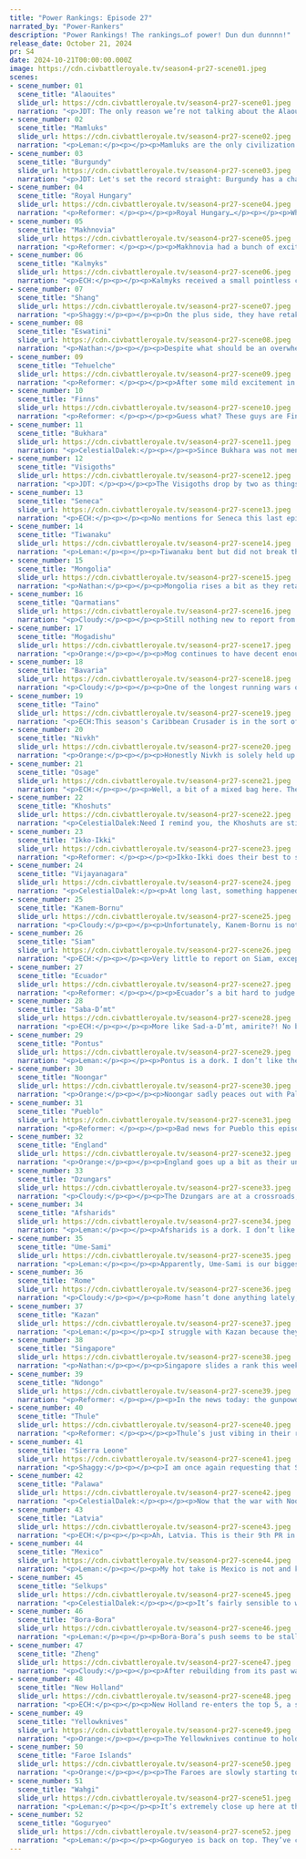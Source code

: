 ```yaml
---
title: "Power Rankings: Episode 27"
narrated_by: "Power-Rankers"
description: "Power Rankings! The rankings…of power! Dun dun dunnnn!"
release_date: October 21, 2024
pr: S4
date: 2024-10-21T00:00:00.000Z
image: https://cdn.civbattleroyale.tv/season4-pr27-scene01.jpeg
scenes:
- scene_number: 01
  scene_title: "Alaouites"
  slide_url: https://cdn.civbattleroyale.tv/season4-pr27-scene01.jpeg
  narration: "<p>JDT: The only reason we’re not talking about the Alaouites in past tense is because Thomas Peters is a fraud.</p>"
- scene_number: 02
  scene_title: "Mamluks"
  slide_url: https://cdn.civbattleroyale.tv/season4-pr27-scene02.jpeg
  narration: "<p>Leman:</p><p></p><p>Mamluks are the only civilization to get a 51st place threepete. Congratulations!</p>"
- scene_number: 03
  scene_title: "Burgundy"
  slide_url: https://cdn.civbattleroyale.tv/season4-pr27-scene03.jpeg
  narration: "<p>JDT: Let's set the record straight: Burgundy has a chance to straight up die next episode. Dijon is in the black, just awaiting an English melee unit to waltz in, and Nancy is pretty vulnerable to English assault too. While the PRs don’t have the confidence that Henry will finish the job, it's increasingly obvious that Burgundy, like real life, will not last in anything but red. </p>"
- scene_number: 04
  scene_title: "Royal Hungary"
  slide_url: https://cdn.civbattleroyale.tv/season4-pr27-scene04.jpeg
  narration: "<p>Reformer: </p><p></p><p>Royal Hungary…</p><p></p><p>Why…</p><p></p><p>Well, if it isn’t my favorite city-state! Mostly because of novelty value. And they won’t have that for long either, ‘cause Burgundy is about to usurp the title of “most recently became a city-state”. Truly even Royal Hungary’s failures are far from noteworthy. Now Royal Hungary simply waits, until Bavaria tires of having a pet in the shape of Csejte and finishes off the rumped city-state of Hungary. That’s it. </p>"
- scene_number: 05
  scene_title: "Makhnovia"
  slide_url: https://cdn.civbattleroyale.tv/season4-pr27-scene05.jpeg
  narration: "<p>Reformer: </p><p></p><p>Makhnovia had a bunch of excitement this episode. Yes, a bunch, as in, one bunch. Namely, they declared war on Royal Hungary! These guys really are good at smelling blood. Unfortunately there’s just one tile through which these two rumps can fight. But at least Makhno will get to sate his bloodlust once more by killing off some excess units (is that why he’s sent so many units off to Kazan?). You don’t want to see the man when his bloodlust boils over. </p>"
- scene_number: 06
  scene_title: "Kalmyks"
  slide_url: https://cdn.civbattleroyale.tv/season4-pr27-scene06.jpeg
  narration: "<p>ECH:</p><p></p><p>Kalmyks received a small pointless coalition of far-off civs. The Kalmyks are still very happy with life. That’s about it, sorry Kalmyk-heads.</p>"
- scene_number: 07
  scene_title: "Shang"
  slide_url: https://cdn.civbattleroyale.tv/season4-pr27-scene07.jpeg
  narration: "<p>Shaggy:</p><p></p><p>On the plus side, they have retaken their capital. On the other hand... gestures wildly everything else is kind of going to shit. The initial Gogurt invasion seems to have eased up just a bit but losing ground to Mongolia at the same time feels like salt on the wound. In the most Daji way possible, Shang has turned a tentative stabilization into a bigger problem. I get that it's kind of your thing, but maybe sacrificing citizens isn't the best move after your neighbors have already done such a great job of killing them already? Like, take the hint already, Daji.</p>"
- scene_number: 08
  scene_title: "Eswatini"
  slide_url: https://cdn.civbattleroyale.tv/season4-pr27-scene08.jpeg
  narration: "<p>Nathan:</p><p></p><p>Despite what should be an overwhelming invasion, Eswatini seems to be holding their own. The terrain and excessive citadels makes the defense manageable and their navy is more than a match for what Ndongo is bringing. Some think that they’re just about to crack but I think there’s a bit more fight left in this dog.</p>"
- scene_number: 09
  scene_title: "Tehuelche"
  slide_url: https://cdn.civbattleroyale.tv/season4-pr27-scene09.jpeg
  narration: "<p>Reformer: </p><p></p><p>After some mild excitement in recent episodes, Tehuelche finally has a well-deserved peaceful episode for recuperation. After all, hunkering down in the Cone. is hard work. Let Tehuelche breathe for a while. Maybe half a dozen episodes or so. And then they’ll be up and ready for some more excitement! For example, they could get beat up by Bora-Bora! Ain’t that a treat.</p>"
- scene_number: 10
  scene_title: "Finns"
  slide_url: https://cdn.civbattleroyale.tv/season4-pr27-scene10.jpeg
  narration: "<p>Reformer: </p><p></p><p>Guess what? These guys are Finnish. Let that sink in. And they’ll be Finnish for a while at this rate…</p>"
- scene_number: 11
  scene_title: "Bukhara"
  slide_url: https://cdn.civbattleroyale.tv/season4-pr27-scene11.jpeg
  narration: "<p>CelestialDalek:</p><p></p><p>Since Bukhara was not mentioned a single time in the last episode, who wants a fun Bukhara fact in lieu of any analysis? I sure as hell don’t!</p>"
- scene_number: 12
  scene_title: "Visigoths"
  slide_url: https://cdn.civbattleroyale.tv/season4-pr27-scene12.jpeg
  narration: "<p>JDT: </p><p></p><p>The Visigoths drop by two as things don’t look anywhere near springtime or daisies for them. On the bright side, they might actually finally flip back Asturica. On the downside, the Faroenese and English are still battering their coasts like a bull. Emerita is still vulnerable, with a giant Faroese army coming through. The English look depleted, but still can pretty easily batter and harass their coastlines. And let's be real here - the Visigoths are ghosts when it comes to mattering on the global scale. To be an Invisible, one must have no impact on global affairs. Like the Visigoths. </p><p></p>"
- scene_number: 13
  scene_title: "Seneca"
  slide_url: https://cdn.civbattleroyale.tv/season4-pr27-scene13.jpeg
  narration: "<p>ECH:</p><p></p><p>No mentions for Seneca this last episode, an unfortunate fact when you add in that with the demise of Florida, Seneca is now at the bottom of North America’s rankings. That being said, even with a mere five cities and continually bad stats, with the Thule war this part we again see Seneca evade any consequences for their performance from the top tier civs who ought to be delivering a comeuppance. This apparent defensive aspect of their character is probably to blame for their moderate rise this episode, as barring a sudden rise in competence from the Faroese, it’s hard to envision an immediate threat for Seneca… but it’s never healthy to feel too safe, is it?</p>"
- scene_number: 14
  scene_title: "Tiwanaku"
  slide_url: https://cdn.civbattleroyale.tv/season4-pr27-scene14.jpeg
  narration: "<p>Leman:</p><p></p><p>Tiwanaku bent but did not break this episode, and given how strong Bora-Bora looks that is quite impressive in and of itself. It’s also a little sad that that is impressive, given how powerful Tiwanaku used to be. It’s unlikely that Tiwanaku will ever reobtain their former glory but I’m also starting to doubt that Bora-Bora will be able to make real inroads into the Tiwanaku core. From a viewing standpoint at least, it’s exciting to see the top powers be so dynamic! It’s only 340 turns in and we’ve seen three former superpowers fall apart (Shang, Tiwanaku and Pueblo). And that sucks if you’re a Tiwanaku fan but it is very fun to watch if you’re not.</p>"
- scene_number: 15
  scene_title: "Mongolia"
  slide_url: https://cdn.civbattleroyale.tv/season4-pr27-scene15.jpeg
  narration: "<p>Nathan:</p><p></p><p>Mongolia rises a bit as they retake what they lost to Shang and there’s a good chance they’ll be able to keep it up too with Goguryeo’s help. Beyond that… well, we’ll just have to see how long it takes one of their neighbors to pick a fight again.</p>"
- scene_number: 16
  scene_title: "Qarmatians"
  slide_url: https://cdn.civbattleroyale.tv/season4-pr27-scene16.jpeg
  narration: "<p>Cloudy:</p><p></p><p>Still nothing new to report from the Qarmatians. Expectations for you were high. Please do something.</p>"
- scene_number: 17
  scene_title: "Mogadishu"
  slide_url: https://cdn.civbattleroyale.tv/season4-pr27-scene17.jpeg
  narration: "<p>Orange:</p><p></p><p>Mog continues to have decent enough stats and refuses to do anything with them. They should be hopping on the eSwatini train while they still can but are they gonna do that? Ehhhhhhhhhhhhhhhh. Well, I’ll be surprised at least, and I hope I am surprised in the next part.</p>"
- scene_number: 18
  scene_title: "Bavaria"
  slide_url: https://cdn.civbattleroyale.tv/season4-pr27-scene18.jpeg
  narration: "<p>Cloudy:</p><p></p><p>One of the longest running wars on the cylinder ended this episode when Bavaria made peace with Royal Hungary and received Gaziura in the peace treaty. Receiving a twelve population city is a large windfall for a smallish civ like Bavaria, and while it will be difficult to defend, it is at least reachable through Bavaria’s own borders. It also leaves Bavaria at peace for the first time in centuries, finally bringing an end to a punishing series of wars that nearly broke Ludwig’s spirit. All in all, this turn of events improves Bavaria’s odds, but only a little—it would still take a miracle for Bavaria to join the same European tier as England and Latvia.</p>"
- scene_number: 19
  scene_title: "Taino"
  slide_url: https://cdn.civbattleroyale.tv/season4-pr27-scene19.jpeg
  narration: "<p>ECH:This season's Caribbean Crusader is in the sort of tricky spot expected of a civ from this region: their core has too low stats; they don’t seem to have the land or naval army to compete with their true rival neighbours; and their biases are a tad too passive to escape the situation. In the aftermath of Florida’s elimination, especially having not razed their rewards in the end, perhaps there’s scope for improvement in the future, but when proper powers like New Holland and Mexico could at any time deal a pretty damaging blow, I feel us rankers are erring on the side of caution on Taino’s chances henceforth. </p>"
- scene_number: 20
  scene_title: "Nivkh"
  slide_url: https://cdn.civbattleroyale.tv/season4-pr27-scene20.jpeg
  narration: "<p>Orange:</p><p></p><p>Honestly Nivkh is solely held up by their stats, because they shouldn’t be this high given how strong their neighbors are and how there is just, no way out of their position. They really have a rough position, and I don’t really believe they can get out at this point.</p>"
- scene_number: 21
  scene_title: "Osage"
  slide_url: https://cdn.civbattleroyale.tv/season4-pr27-scene21.jpeg
  narration: "<p>ECH:</p><p></p><p>Well, a bit of a mixed bag here. The amount of troops wasted on a lake-attack into Thules Ontarian city is certainly nothing to celebrate, especially when those forces would’ve had great purpose pushing back the Pueblo assault further. On the flipside, well, the Pueblo have seemingly been pushed back, despite their capital being citadelled and the multiple stat advantages possessed by Osage’s war rival! This twist of fate should not be understated when it comes to the expectations of this war we all had, although I wouldn’t say the danger has passed yet. It may be premature, but at this point Mexico may genuinely be the greater threat to Osage than Pueblo! Do the Osage really have any growth opportunities left? I must admit my doubts, but stranger things have happened over the seasons so I hope they keep up the good fight.</p>"
- scene_number: 22
  scene_title: "Khoshuts"
  slide_url: https://cdn.civbattleroyale.tv/season4-pr27-scene22.jpeg
  narration: "<p>CelestialDalek:Need I remind you, the Khoshuts are still in the game. Not still in it as in still within winning distance (they could still I guess) but they aren’t eliminated yet. And really, they’re in a decent position to keep being alive. The Afsharids and Vijayanagara don’t pose very formidable threats, and they outtech Siam, the Dzungars, and obviously Bukhara. If they hadn’t given up two cities to the Dzungars for no reason they’d probably be top dog of this region, but alas they senselessly got rid of Lhasa because they felt like it.</p>"
- scene_number: 23
  scene_title: "Ikko-Ikki"
  slide_url: https://cdn.civbattleroyale.tv/season4-pr27-scene23.jpeg
  narration: "<p>Reformer: </p><p></p><p>Ikko-Ikki does their best to snipe that one Pueblo city in Hawaii, but alas, big brother Goguryeo gets there first, leaving Ikko once again empty-handed. It truly is disappointment after disappointment for Ikko recently. Which is a real shame, considering how strong they started, always bullying the stronger Shang. Now Shang is collapsing and Ikko is a shadow of its former self. If you could go back, would you? Or would you accept your fate with grace? I get the feeling Ikko would go back. They feel like the desperate type. But that’s not a real option they have. Instead they will slowly wither away in Goguryeo’s shadow. Which isn’t too different from how they were perceived when they were relevant. Even when they fought Shang, it was often alongside Goguryeo. When they fought Zheng, it was alongside Goguryeo…well, for a while, at least, and when Goguryeo abandoned Ikko, Zheng proved monstrous. But Ikko can’t be upset at Goguryeo - they don’t wear the pants in this relationship. They just do whatever Goguryeo wants - and suffer for it, time and time again, while Goguryeo grows stronger. We all know how this tale ends.</p>"
- scene_number: 24
  scene_title: "Vijayanagara"
  slide_url: https://cdn.civbattleroyale.tv/season4-pr27-scene24.jpeg
  narration: "<p>CelestialDalek:</p><p>At long last, something happened to Vijayanagara this episode. And shockingly, it’s good for them. They declared war on Singapore, and so far have captured two cities! Unfortunately, they don’t have the forces to go on to a third and capture the strategically important Samut Songkram, and even more unfortunately Singapore has more reserves to keep the fight going and potentially flip one of those cities back. This isn’t going to be the most eventful war on the cylinder, but it’s going to be exciting to see what happens next.</p>"
- scene_number: 25
  scene_title: "Kanem-Bornu"
  slide_url: https://cdn.civbattleroyale.tv/season4-pr27-scene25.jpeg
  narration: "<p>Cloudy:</p><p></p><p>Unfortunately, Kanem-Bornu is not having much luck finishing off the Mamluks. Not that we ever predicted they were likely to succeed, mind you. We did however calculate that thanks to their unique ability, they will be very difficult to invade without the use of airplanes. Which means they’ll be around for a little while longer I guess.</p>"
- scene_number: 26
  scene_title: "Siam"
  slide_url: https://cdn.civbattleroyale.tv/season4-pr27-scene26.jpeg
  narration: "<p>ECH:</p><p></p><p>Very little to report on Siam, except maybe for the fact that even from this side of the front, the Khoshuts can no longer really be considered a joke, which is unfortunate for their prospects to be sure.</p>"
- scene_number: 27
  scene_title: "Ecuador"
  slide_url: https://cdn.civbattleroyale.tv/season4-pr27-scene27.jpeg
  narration: "<p>Reformer: </p><p></p><p>Ecuador’s a bit hard to judge this episode. Sure, they’re making the right moves, beating down on a Tiwanaku on the brink of collapse, but at the same time, somehow Ecuador hasn’t gotten more than one city out of this war so far. Tiwanaku’s reputation as an indestructible fortress remains, and is reinforced, even. I mean all Ecuador is doing is throwing the country’s entire adult population at the enemy in hopes of getting more than one city. Ecuador NEEDS this to have any hope of holding against Mexico and/or New Holland when these actually competent civs come knocking. And Tiwanaku is just acting so damn stubborn. It’s sad really. It’s not like Tiwanaku has any chances of victory at this point. It becomes about spite. They just want to drag down Ecuador (and Bora) as much as possible while they crumble to dust. I admire the strength of principle but from Ecuador’s point of view it’s just depressing. Gabriel Moreno can feel his chances slipping through his fingers…</p>"
- scene_number: 28
  scene_title: "Saba-D’mt"
  slide_url: https://cdn.civbattleroyale.tv/season4-pr27-scene28.jpeg
  narration: "<p>ECH:</p><p></p><p>More like Sad-a-D’mt, amirite?! No but for real, Saba is truly an awkward bastard of a civ to rank, and I think most of us have reached a point of resignation with them. Considering the troubles of their early turns, we all know Makeda is plenty capable of doing a rapid turnaround but dear god, they’ve spent up so much goodwill. Kanem-Bornu and Mogadishu have both seemingly been proven as not being instant wins and every other option (save a largely pointless elimination of the Mamluks if they desired) seems even harder, so it’s truly shape-up time, lest Saba ends up dropping past the halfway mark.</p>"
- scene_number: 29
  scene_title: "Pontus"
  slide_url: https://cdn.civbattleroyale.tv/season4-pr27-scene29.jpeg
  narration: "<p>Leman:</p><p></p><p>Pontus is a dork. I don’t like them because they could be cool but aren’t. They are a civ that could break out and become a Mexico or a Latvia or Thule or one of those civs that are really strong but not quite there. They could go after most of their neighbors. Qartmatians suck. Bavaria and Royal Hungary are weak. Mamluks are just a free city just sitting there. A war with Afsharids would be rough but at least it would be fun and probably catapult one of these nerds into relevancy. But, instead they just stand there.</p>"
- scene_number: 30
  scene_title: "Noongar"
  slide_url: https://cdn.civbattleroyale.tv/season4-pr27-scene30.jpeg
  narration: "<p>Orange:</p><p></p><p>Noongar sadly peaces out with Palawa right before they bring in a renewed offensive. Really, Noongar needs a win right now. They have been beaten up so much this entire game and have just been fighting so hard but they just can’t get any major wins out. When they were winning against Singapore they got attacked from behind. A constant struggle against a myriad of stronger forces and yet still coming out well. But at some point that’s gonna start to crumble unless they can get their stats up more and take a few cities.</p>"
- scene_number: 31
  scene_title: "Pueblo"
  slide_url: https://cdn.civbattleroyale.tv/season4-pr27-scene31.jpeg
  narration: "<p>Reformer: </p><p></p><p>Bad news for Pueblo this episode. Let’s start with the easy stuff. Goguryeo came, saw, conquered, and left. Puebloan Hawaii is no more, and in its place, Goguryeo has mmmostly united the island chain. Ikko-Ikki has one of the islands unfortunately. But back to Pueblo. Losing another set of islands is pretty painful, and further consigns Pueblo to the mainland, with fewer and fewer maritime opportunities. The walls are slowly closing in…and in the meantime, they’re achieving very little on land. The war against Osage has stalemated, thanks to similar production and difficulty of reinforcement (for Pueblo, anyway). Pueblo should in fact consider themselves fortunate that sizable portions of the Osage army are getting distracted by Thule and Taino colonies. Otherwise, the front might look quite different, and rather negative for Pueblo. The war will continue to be in flux…Osage’s distractions become stronger, allowing Pueblo to strike, or those distractions could end abruptly, allowing Osage to capitalize on Pueblo’s reinforcement difficulties to capture some cities instead. Guess we’ll just have to see!</p>"
- scene_number: 32
  scene_title: "England"
  slide_url: https://cdn.civbattleroyale.tv/season4-pr27-scene32.jpeg
  narration: "<p>Orange:</p><p></p><p>England goes up a bit as their untimely timed war against Burgundy turns in their favor and they’re knocking at the doors of Dijon, with the power to go all the way I think. The only issue is that this war has distracted them from their invasion of the Visigoths, and they really need better boats to slice through the Visigoth fleets. Luckily, the Visigoth counter push against Asturica will go as it always does, because the Visigoths suck. </p>"
- scene_number: 33
  scene_title: "Dzungars"
  slide_url: https://cdn.civbattleroyale.tv/season4-pr27-scene33.jpeg
  narration: "<p>Cloudy:</p><p></p><p>The Dzungars are at a crossroads, a defining moment that will determine whether they emerge from the current conflict awash in glory, or suffer a decisive defeat from which they might never recover. Throughout episode 27, they accomplished a dramatic and stunning push into Selkup territory, humbling a former top 5 power and causing a shadow of doubt about that civilization’s long-term potential. Three major cities fell to the Dzungar advance, including the former capital of Kazakhstan. But danger looms in the immediate future. Off screen at the end of the episode, the Selkups recaptured two of those three cities, including Astana, and the stats reveal that while the Dzungars led in military score coming into this episode, the Selkups have now overtaken them. The Selkup army is replete with units a generation more advanced than those fielded by the Dzungars. It seems obvious that if the war goes on for much longer, the Dzungars might walk away with nothing—or worse, with less than they started with. But if Galdan Khan can flip back Astana and Al’myak, then make peace, the Dzungars will be well positioned to usurp the Selkups’ place as the kings of western Siberia. Until we know for sure which way events will unfold, we haven’t moved the Dzungars away from rank 20. But make no mistake, after episode 28 they are likely to move—and that move could be in either direction.</p>"
- scene_number: 34
  scene_title: "Afsharids"
  slide_url: https://cdn.civbattleroyale.tv/season4-pr27-scene34.jpeg
  narration: "<p>Leman:</p><p></p><p>Afsharids is a dork. I don’t like them because they could be cool but aren’t. They are a civ that could break out and become a Mexico or a Latvia or Thule or one of those civs that are really strong but not quite there. They could go after most of their neighbors. Qarmatians suck. Bukhara and Khoshuts are weak. Kalmyks are just free cities just sitting there. A war with Pontus would be rough but at least it would be fun and probably catapult one of these nerds into relevancy. But instead, they just stand there.</p>"
- scene_number: 35
  scene_title: "Ume-Sami"
  slide_url: https://cdn.civbattleroyale.tv/season4-pr27-scene35.jpeg
  narration: "<p>Leman:</p><p></p><p>Apparently, Ume-Sami is our biggest winner this week and nobody really knows why? I think it's because civs like Pueblo and Noongar are struggling and Ume-Sami still has good stats, but really I don’t know. </p>"
- scene_number: 36
  scene_title: "Rome"
  slide_url: https://cdn.civbattleroyale.tv/season4-pr27-scene36.jpeg
  narration: "<p>Cloudy:</p><p></p><p>Rome hasn’t done anything lately, but they keep climbing as other civs formerly in the tail end of the top 20 start to take some hard knocks. We don’t know where Rome goes from here though, so we’re really just wondering when it will be their turn.</p>"
- scene_number: 37
  scene_title: "Kazan"
  slide_url: https://cdn.civbattleroyale.tv/season4-pr27-scene37.jpeg
  narration: "<p>Leman:</p><p></p><p>I struggle with Kazan because they seem so extreme. They look solid on the minimap with their good city count, and have a really great production score for their position. But on the other hand Kazan is kinda empty, which is really bad when your neighbors are Latvia and Selkups, and your territory is a bunch of flat Russian steppe. Plus, Kazan’s tech is horrible. They have 44 technologies. Thats 21 behind Wahgi! Or more relevantly 10 behind Selkups and 8 behind Latvia. Which just makes me wonder, where is that production going? It’s not going into units, it’s not going into science infrastructure, it’s not going into wonders. Is it going into gold? The more Kazan continues like this, the less I like their position.</p>"
- scene_number: 38
  scene_title: "Singapore"
  slide_url: https://cdn.civbattleroyale.tv/season4-pr27-scene38.jpeg
  narration: "<p>Nathan:</p><p></p><p>Singapore slides a rank this week as Vijayanagara renews their offensive and takes a few outer cities. They just can’t catch a break. Their rank might have fallen further had they not made a big show of flipping one of Mexico’s cities. It’s nothing they can’t recover from but they’re unlikely to be going on any grand offensives in the near future.</p>"
- scene_number: 39
  scene_title: "Ndongo"
  slide_url: https://cdn.civbattleroyale.tv/season4-pr27-scene39.jpeg
  narration: "<p>Reformer: </p><p></p><p>In the news today: the gunpowder armies of Ndongo are very slowly making gains against the medieval armies of Eswatini. Ndongo’s troops have barely reached the population centres of Big Bend and Mbabane. At sea, the Ndongo navy is taking severe losses, as the Eswatini navy advances, even raiding Nhlagano.</p><p></p><p>…</p><p></p><p>How the hell is that the description for a top 15 power fighting a bottom 10 power (dead civs not included)? Ndongo is so embarrassing. There’s no way the terrain is that bad. Losing at sea is kind of understandable at least, since Eswatini has a lot more coastal cities and thus coastal production. That part was to be expected. But Ndongo has an era’s worth of tech advantage on land. How is this war so painful. Be better, Ndongo, earn your top 15 spot!</p>"
- scene_number: 40
  scene_title: "Thule"
  slide_url: https://cdn.civbattleroyale.tv/season4-pr27-scene40.jpeg
  narration: "<p>Reformer: </p><p></p><p>Thule’s just vibing in their remote corner of the world. Statistically, Thule is doing as well as ever :) </p><p></p><p>Meanwhile, their colony on the Great Lakes is fighting for its fucking life. Good thing the aforementioned lakes are in the way of the Osage army, entirely cockblocking the Osage invasion. </p><p></p><p>What should Thule even do? They’re worse than Yellowknives in every conceivable way. Maybe Thule could hope to industrialize quickly, or reach a powerspike like planes, but these are such pipedreams. Not that Thule would do such a thing as dream, anyway. Ambition-less hacks, I tell ya.</p>"
- scene_number: 41
  scene_title: "Sierra Leone"
  slide_url: https://cdn.civbattleroyale.tv/season4-pr27-scene41.jpeg
  narration: "<p>Shaggy:</p><p></p><p>I am once again requesting that Sierra Leone not drift around and rest on their laurels. Random DOWs (holy wars, sure) do not an emperor make. Even the PR team is amazed that we're moving them up a rank this week, it feels dirty. Maybe they're just keeping the Alaouites around as controlled opposition for domestic political gain? They're autocrats now, autocrats do that, right?</p>"
- scene_number: 42
  scene_title: "Palawa"
  slide_url: https://cdn.civbattleroyale.tv/season4-pr27-scene42.jpeg
  narration: "<p>CelestialDalek:</p><p></p><p>Now that the war with Noongar is over, Palawa has no interesting wars to completely blunder through and throw away a victory despite a technological advantage. Yay for them! I should probably stop ranking them so highly since they keep shitting the bed in wars but fuck it. Also, they are now an autocracy. Hooray for dictatorships.</p>"
- scene_number: 43
  scene_title: "Latvia"
  slide_url: https://cdn.civbattleroyale.tv/season4-pr27-scene43.jpeg
  narration: "<p>ECH:</p><p></p><p>Ah, Latvia. This is their 9th PR in a row clinging within the 9th-11th range of ranks, and I think that’s a bit of a telling fact on the general perception of them amongst rankers: “Yeaaaaah, I guess they go in the top 10, but like, really?”. Now, they could start a campaign against one of their weaker neighbours and probably secure their place at the top, or fail such a campaign and get ranked lower. They have a record of both. But in the absence of that kind of movement-justifying event, Latvia is likely to exist in the near-10th limbo of natural rank jostling and little else.</p>"
- scene_number: 44
  scene_title: "Mexico"
  slide_url: https://cdn.civbattleroyale.tv/season4-pr27-scene44.jpeg
  narration: "<p>Leman:</p><p></p><p>My hot take is Mexico is not and kind of never was a top ten civilization. They’re like a 11-13th place civilization. Which is really good, don’t get me wrong, but I feel like I need something more out of them. Right now Mexico’s big selling point is that huge army and a lot of weak targets they could march that army into. Pueblo, Osage, Ecuador, and Taino are all weak husks and easily could be taken advantage of.</p><p></p><p>Instead, Mexico is out here getting their cities flipped by Singapore. Embarrassing.</p>"
- scene_number: 45
  scene_title: "Selkups"
  slide_url: https://cdn.civbattleroyale.tv/season4-pr27-scene45.jpeg
  narration: "<p>CelestialDalek:</p><p></p><p>It’s fairly sensible to wonder if it is, as they say, “joever” for the Selkups. They left their southern front completely deserted and are now paying the price, with a Dzungar incursion having taken a chunk of what used to be the Kazakh core. Astana, Almaty, Al’myak, all flipped. But the Selkups have one thing that the Dzungars do not: tech. For the Dzungar military, muskets are cutting-edge tech given only to the most elite soldiers. For the Selkups, they’re obsolete junk. Vonya is already fighting back and eating at Dzungar’s cities, starting to dent Hami and encroaching on Manas. After the initial tide has run against them, it looks like the Selkups firmly have the upper hand. This is definitely going to be one of the most interesting wars to watch next episode.</p>"
- scene_number: 46
  scene_title: "Bora-Bora"
  slide_url: https://cdn.civbattleroyale.tv/season4-pr27-scene46.jpeg
  narration: "<p>Leman:</p><p></p><p>Bora-Bora’s push seems to be stalling slightly. I’m not really sure if that’s because the second front they opened up against Palawa ended up being a massive unit sink, or if Bora-Bora is just entirely incompetent on land, but either way, this is not a great look. That being said, Tiwanaku gets weaker and weaker with each turn and it’s only a matter of time before they buckle and break under Bora-Bora’s pressure.</p>"
- scene_number: 47
  scene_title: "Zheng"
  slide_url: https://cdn.civbattleroyale.tv/season4-pr27-scene47.jpeg
  narration: "<p>Cloudy:</p><p></p><p>After rebuilding from its past wars, Zheng is looking quite beefy again. Their stats are improving and they have many weak neighbors. Wahgi can still crush them, of course, but Wahgi could crush anyone. So where will Koxinga direct his wrath next? We aren’t sure, but we’re raising Zheng a couple ranks already, just in case.</p>"
- scene_number: 48
  scene_title: "New Holland"
  slide_url: https://cdn.civbattleroyale.tv/season4-pr27-scene48.jpeg
  narration: "<p>ECH:</p><p></p><p>New Holland re-enters the top 5, a status symbol they’ve won and lost 11 bloody times this game (if you count their Part 0 prediction of 4th), which feels like some sort of record for this time in a season. In a way this shouldn’t be any form of surprise; production is king amongst stats and New Holland is one of four civs on a higher plane than any other civ, in the 1100-1400 range whilst the next closest civ rests on 791. Hell, the fact that that exact civ is 4th while New Holland is ‘only’ 5th might be telling of the fact that reservations certainly persist when it comes to New Holland still, their thoroughly mediocre war record and inability to display any type of carpet slowing them down, especially when their neighboring rival is being slowly disassembled by a much less well-regarded civ like Ecuador. I think I’m speaking for most when I say we’re all waiting for New Holland to make a play for expansion into the Caribbean or for some sort of transcontinental play for West Africa, which would certainly be fun to watch.</p>"
- scene_number: 49
  scene_title: "Yellowknives"
  slide_url: https://cdn.civbattleroyale.tv/season4-pr27-scene49.jpeg
  narration: "<p>Orange:</p><p></p><p>The Yellowknives continue to hold steady near the top, still got great stats and a great position they just gotta use it. Especially now as Pueblo is fumbling hard, they’re in prime position to place themselves on top of the continent. An invasion of Thule or Pueblo would do them well…</p>"
- scene_number: 50
  scene_title: "Faroe Islands"
  slide_url: https://cdn.civbattleroyale.tv/season4-pr27-scene50.jpeg
  narration: "<p>Orange:</p><p></p><p>The Faroes are slowly starting to slip, I think this is the first time they’ve been in 4th on stats in a long long time (or maybe they were also 4th last time and I didn’t notice Idk). Their happiness is back into the negatives (-13), and they have failed to make further progress against the Visigoths. Is this the start of their decline? It’s hard to say, but they still haven’t figured out how to succeed in war yet, and that’s going to be a major problem going forward.</p>"
- scene_number: 51
  scene_title: "Wahgi"
  slide_url: https://cdn.civbattleroyale.tv/season4-pr27-scene51.jpeg
  narration: "<p>Leman:</p><p></p><p>It’s extremely close up here at the top of the PRs, but Wahgi takes a narrow second. Wahgi’s stats are monstrous and the gap between them and other civs seems only to grow. However, between their powerful neighbors and Goguryeo actively conquering one of their neighbors Wahgi takes a  slight dip. That being said, for me if Goguryeo can’t turn their conquests into stats or if Wahgi turns around and axes Palawa or someone, I expect Wahgi to take back that first place spot easily.</p>"
- scene_number: 52
  scene_title: "Goguryeo"
  slide_url: https://cdn.civbattleroyale.tv/season4-pr27-scene52.jpeg
  narration: "<p>Leman:</p><p></p><p>Goguryeo is back on top. They’ve clearly fallen behind Wahgi in stats but make up for that with two extremely effective wars. One with Pueblo, cleaning up Hawaii and a second with their long time nemesis Shang. This military success gives them the edge for me. Plus, Wahgi’s stat lead should start shrinking because Goguryeo is going to continue to grow as Shang continues to crumble. Not a whole lot else to say here, Goguryeo is ruthlessly efficient.</p>"
---
```

